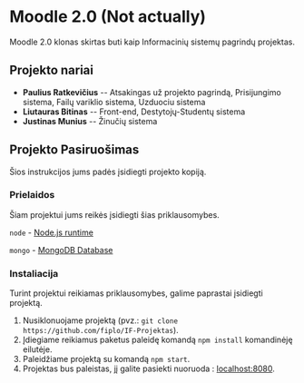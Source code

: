 # Moodle 2.0 (Not actually)

Moodle 2.0 klonas skirtas buti kaip Informacinių sistemų pagrindų projektas.

## Projekto nariai

* **Paulius Ratkevičius** -- Atsakingas už projekto pagrindą, Prisijungimo sistema, Failų variklio sistema, Uzduociu sistema
* **Liutauras Bitinas** -- Front-end, Destytojų-Studentų sistema
* **Justinas Munius** -- Žinučių sistema


## Projekto Pasiruošimas 

Šios instrukcijos jums padės įsidiegti projekto kopiją.

### Prielaidos

Šiam projektui jums reikės įsidiegti šias priklausomybes.


`node` - [Node.js runtime](https://github.com/nodejs/node)

`mongo` - [MongoDB Database](https://github.com/mongodb/mongo)

### Instaliacija

Turint projektui reikiamas priklausomybes, galime paprastai įsidiegti projektą.

1. Nusiklonuojame projektą (pvz.: `git clone https://github.com/fiplo/IF-Projektas`).
2. Įdiegiame reikiamus paketus paleidę komandą `npm install` komandinėję eilutėje.
3. Paleidžiame projektą su komandą `npm start`.
4. Projektas bus paleistas, jį galite pasiekti nuoruoda : [localhost:8080](http://localhost:8080).

